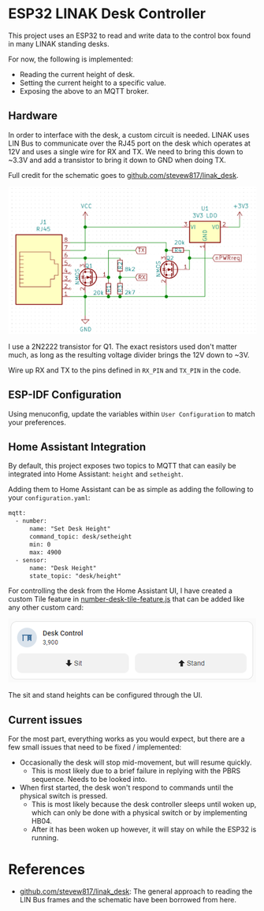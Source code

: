 # ESP32 LINAK Desk Controller

This project uses an ESP32 to read and write data to the control box found in many LINAK standing desks.

For now, the following is implemented:
- Reading the current height of desk.
- Setting the current height to a specific value.
- Exposing the above to an MQTT broker.

## Hardware

In order to interface with the desk, a custom circuit is needed. LINAK uses LIN Bus to communicate over the RJ45 port on the desk which operates at 12V and uses a single wire for RX and TX. We need to bring this down to ~3.3V and add a transistor to bring it down to GND when doing TX.

Full credit for the schematic goes to [github.com/stevew817/linak_desk](https://github.com/stevew817/linak_desk).

![](./schematic.png)

I use a 2N2222 transistor for Q1. The exact resistors used don't matter much, as long as the resulting voltage divider brings the 12V down to ~3V.

Wire up RX and TX to the pins defined in `RX_PIN` and `TX_PIN` in the code.

## ESP-IDF Configuration

Using menuconfig, update the variables within `User Configuration` to match your preferences.

## Home Assistant Integration

By default, this project exposes two topics to MQTT that can easily be integrated into Home Assistant: `height` and `setheight`.

Adding them to Home Assistant can be as simple as adding the following to your `configuration.yaml`:

```
mqtt:
  - number:
      name: "Set Desk Height"
      command_topic: desk/setheight
      min: 0
      max: 4900
  - sensor:
      name: "Desk Height"
      state_topic: "desk/height"
```

For controlling the desk from the Home Assistant UI, I have created a custom Tile feature in [number-desk-tile-feature.js](number-desk-tile-feature.js) that can be added like any other custom card:

![](./tile-card.png)

The sit and stand heights can be configured through the UI.

## Current issues

For the most part, everything works as you would expect, but there are a few small issues that need to be fixed / implemented:
- Occasionally the desk will stop mid-movement, but will resume quickly.
    - This is most likely due to a brief failure in replying with the PBRS sequence. Needs to be looked into.
- When first started, the desk won't respond to commands until the physical switch is pressed.
    - This is most likely because the desk controller sleeps until woken up, which can only be done with a physical switch or by implementing HB04.
    - After it has been woken up however, it will stay on while the ESP32 is running.

# References
- [github.com/stevew817/linak_desk](https://github.com/stevew817/linak_desk): The general approach to reading the LIN Bus frames and the schematic have been borrowed from here.